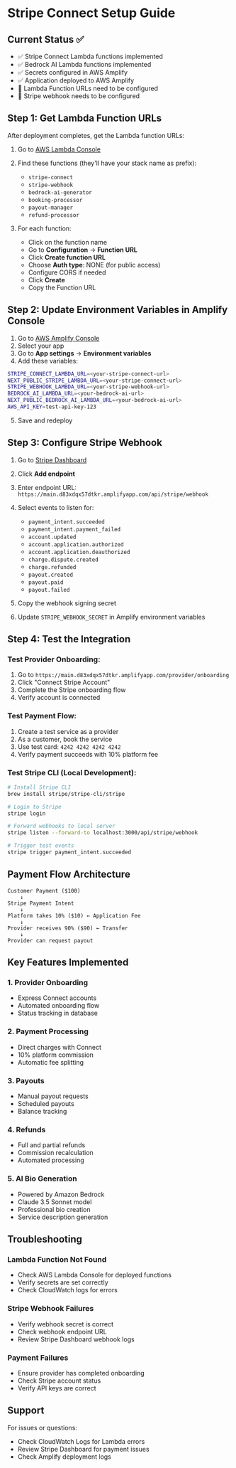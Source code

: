 # Stripe Connect Setup Guide

## Current Status ✅
- ✅ Stripe Connect Lambda functions implemented
- ✅ Bedrock AI Lambda functions implemented  
- ✅ Secrets configured in AWS Amplify
- ✅ Application deployed to AWS Amplify
- 🔄 Lambda Function URLs need to be configured
- 🔄 Stripe webhook needs to be configured

## Step 1: Get Lambda Function URLs

After deployment completes, get the Lambda function URLs:

1. Go to [AWS Lambda Console](https://console.aws.amazon.com/lambda)
2. Find these functions (they'll have your stack name as prefix):
   - `stripe-connect`
   - `stripe-webhook`
   - `bedrock-ai-generator`
   - `booking-processor`
   - `payout-manager`
   - `refund-processor`

3. For each function:
   - Click on the function name
   - Go to **Configuration** → **Function URL**
   - Click **Create function URL**
   - Choose **Auth type**: NONE (for public access)
   - Configure CORS if needed
   - Click **Create**
   - Copy the Function URL

## Step 2: Update Environment Variables in Amplify Console

1. Go to [AWS Amplify Console](https://console.aws.amazon.com/amplify)
2. Select your app
3. Go to **App settings** → **Environment variables**
4. Add these variables:

```bash
STRIPE_CONNECT_LAMBDA_URL=<your-stripe-connect-url>
NEXT_PUBLIC_STRIPE_LAMBDA_URL=<your-stripe-connect-url>
STRIPE_WEBHOOK_LAMBDA_URL=<your-stripe-webhook-url>
BEDROCK_AI_LAMBDA_URL=<your-bedrock-ai-url>
NEXT_PUBLIC_BEDROCK_AI_LAMBDA_URL=<your-bedrock-ai-url>
AWS_API_KEY=test-api-key-123
```

5. Save and redeploy

## Step 3: Configure Stripe Webhook

1. Go to [Stripe Dashboard](https://dashboard.stripe.com/test/webhooks)
2. Click **Add endpoint**
3. Enter endpoint URL: `https://main.d83xdqx57dtkr.amplifyapp.com/api/stripe/webhook`
4. Select events to listen for:
   - `payment_intent.succeeded`
   - `payment_intent.payment_failed`
   - `account.updated`
   - `account.application.authorized`
   - `account.application.deauthorized`
   - `charge.dispute.created`
   - `charge.refunded`
   - `payout.created`
   - `payout.paid`
   - `payout.failed`

5. Copy the webhook signing secret
6. Update `STRIPE_WEBHOOK_SECRET` in Amplify environment variables

## Step 4: Test the Integration

### Test Provider Onboarding:
1. Go to `https://main.d83xdqx57dtkr.amplifyapp.com/provider/onboarding`
2. Click "Connect Stripe Account"
3. Complete the Stripe onboarding flow
4. Verify account is connected

### Test Payment Flow:
1. Create a test service as a provider
2. As a customer, book the service
3. Use test card: `4242 4242 4242 4242`
4. Verify payment succeeds with 10% platform fee

### Test Stripe CLI (Local Development):
```bash
# Install Stripe CLI
brew install stripe/stripe-cli/stripe

# Login to Stripe
stripe login

# Forward webhooks to local server
stripe listen --forward-to localhost:3000/api/stripe/webhook

# Trigger test events
stripe trigger payment_intent.succeeded
```

## Payment Flow Architecture

```
Customer Payment ($100)
    ↓
Stripe Payment Intent
    ↓
Platform takes 10% ($10) ← Application Fee
    ↓
Provider receives 90% ($90) ← Transfer
    ↓
Provider can request payout
```

## Key Features Implemented

### 1. Provider Onboarding
- Express Connect accounts
- Automated onboarding flow
- Status tracking in database

### 2. Payment Processing
- Direct charges with Connect
- 10% platform commission
- Automatic fee splitting

### 3. Payouts
- Manual payout requests
- Scheduled payouts
- Balance tracking

### 4. Refunds
- Full and partial refunds
- Commission recalculation
- Automated processing

### 5. AI Bio Generation
- Powered by Amazon Bedrock
- Claude 3.5 Sonnet model
- Professional bio creation
- Service description generation

## Troubleshooting

### Lambda Function Not Found
- Check AWS Lambda Console for deployed functions
- Verify secrets are set correctly
- Check CloudWatch logs for errors

### Stripe Webhook Failures
- Verify webhook secret is correct
- Check webhook endpoint URL
- Review Stripe Dashboard webhook logs

### Payment Failures
- Ensure provider has completed onboarding
- Check Stripe account status
- Verify API keys are correct

## Support

For issues or questions:
- Check CloudWatch Logs for Lambda errors
- Review Stripe Dashboard for payment issues
- Check Amplify deployment logs